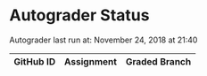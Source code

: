 # Autograder Status
Autograder last run at: November 24, 2018 at 21:40

| GitHub ID | Assignment | Graded Branch |
|-----------|------------|---------------|
